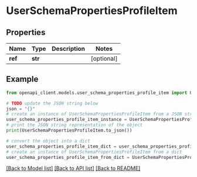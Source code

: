 # UserSchemaPropertiesProfileItem


## Properties

Name | Type | Description | Notes
------------ | ------------- | ------------- | -------------
**ref** | **str** |  | [optional] 

## Example

```python
from openapi_client.models.user_schema_properties_profile_item import UserSchemaPropertiesProfileItem

# TODO update the JSON string below
json = "{}"
# create an instance of UserSchemaPropertiesProfileItem from a JSON string
user_schema_properties_profile_item_instance = UserSchemaPropertiesProfileItem.from_json(json)
# print the JSON string representation of the object
print(UserSchemaPropertiesProfileItem.to_json())

# convert the object into a dict
user_schema_properties_profile_item_dict = user_schema_properties_profile_item_instance.to_dict()
# create an instance of UserSchemaPropertiesProfileItem from a dict
user_schema_properties_profile_item_from_dict = UserSchemaPropertiesProfileItem.from_dict(user_schema_properties_profile_item_dict)
```
[[Back to Model list]](../README.md#documentation-for-models) [[Back to API list]](../README.md#documentation-for-api-endpoints) [[Back to README]](../README.md)


